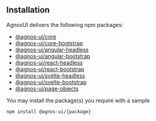 ## Installation

AgnosUI delivers the following npm packages:

- [@agnos-ui/core](https://www.npmjs.com/package/@agnos-ui/core)
- [@agnos-ui/core-bootstrap](https://www.npmjs.com/package/@agnos-ui/core-bootstrap)
- [@agnos-ui/angular-headless](https://www.npmjs.com/package/@agnos-ui/angular-headless)
- [@agnos-ui/angular-bootstrap](https://www.npmjs.com/package/@agnos-ui/angular-bootstrap)
- [@agnos-ui/react-headless](https://www.npmjs.com/package/@agnos-ui/react-headless)
- [@agnos-ui/react-bootstrap](https://www.npmjs.com/package/@agnos-ui/react-bootstrap)
- [@agnos-ui/svelte-headless](https://www.npmjs.com/package/@agnos-ui/svelte-headless)
- [@agnos-ui/svelte-bootstrap](https://www.npmjs.com/package/@agnos-ui/svelte-bootstrap)
- [@agnos-ui/page-objects](https://www.npmjs.com/package/@agnos-ui/page-objects)

You may install the package(s) you require with a sample

```bash
npm install @agnos-ui/{package}
```
